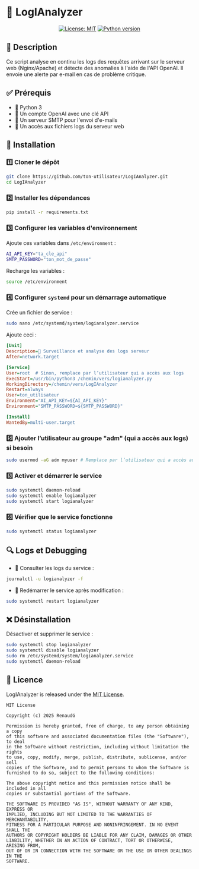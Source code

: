 # 🚀 LogIAnalyzer

<p align="center">
  <a href="https://github.com/renaudgweb/LogIAnalyzer/blob/main/LICENSE"><img src="https://img.shields.io/badge/License-MIT-blue.svg" alt="License: MIT"></a>
  <a href="https://www.python.org/downloads/"><img src="https://img.shields.io/badge/python-3.10+-blue.svg" alt="Python version"></a>
</p>

## 📌 Description
Ce script analyse en continu les logs des requêtes arrivant sur le serveur web (Nginx/Apache) et détecte des anomalies à l'aide de l'API OpenAI. Il envoie une alerte par e-mail en cas de problème critique.

## ✅ Prérequis
- 🐍 Python 3
- 🔑 Un compte OpenAI avec une clé API
- 📧 Un serveur SMTP pour l'envoi d'e-mails
- 📂 Un accès aux fichiers logs du serveur web

## 🔧 Installation

### 1️⃣ Cloner le dépôt
```bash
git clone https://github.com/ton-utilisateur/LogIAnalyzer.git
cd LogIAnalyzer
```

### 2️⃣ Installer les dépendances
```bash
pip install -r requirements.txt
```

### 3️⃣ Configurer les variables d'environnement
Ajoute ces variables dans `/etc/environment` :
```bash
AI_API_KEY="ta_cle_api"
SMTP_PASSWORD="ton_mot_de_passe"
```
Recharge les variables :
```bash
source /etc/environment
```

### 4️⃣ Configurer `systemd` pour un démarrage automatique
Crée un fichier de service :
```bash
sudo nano /etc/systemd/system/logianalyzer.service
```
Ajoute ceci :
```ini
[Unit]
Description=🚀 Surveillance et analyse des logs serveur
After=network.target

[Service]
User=root  # Sinon, remplace par l’utilisateur qui a accès aux logs
ExecStart=/usr/bin/python3 /chemin/vers/logianalyzer.py
WorkingDirectory=/chemin/vers/LogIAnalyzer
Restart=always
User=ton_utilisateur
Environment="AI_API_KEY=${AI_API_KEY}"
Environment="SMTP_PASSWORD=${SMTP_PASSWORD}"

[Install]
WantedBy=multi-user.target
```

### 5️⃣ Ajouter l’utilisateur au groupe "adm" (qui a accès aux logs) si besoin
```bash
sudo usermod -aG adm myuser # Remplace par l’utilisateur qui a accès aux logs
```

### 5️⃣ Activer et démarrer le service
```bash
sudo systemctl daemon-reload
sudo systemctl enable logianalyzer
sudo systemctl start logianalyzer
```

### 6️⃣ Vérifier que le service fonctionne
```bash
sudo systemctl status logianalyzer
```

## 🔍 Logs et Debugging
- 📜 Consulter les logs du service :
```bash
journalctl -u logianalyzer -f
```
- 🔄 Redémarrer le service après modification :
```bash
sudo systemctl restart logianalyzer
```

## ❌ Désinstallation
Désactiver et supprimer le service :
```bash
sudo systemctl stop logianalyzer
sudo systemctl disable logianalyzer
sudo rm /etc/systemd/system/logianalyzer.service
sudo systemctl daemon-reload
```

## 📜 Licence

LogIAnalyzer is released under the [MIT License](LICENSE).

```
MIT License

Copyright (c) 2025 RenaudG

Permission is hereby granted, free of charge, to any person obtaining a copy
of this software and associated documentation files (the "Software"), to deal
in the Software without restriction, including without limitation the rights
to use, copy, modify, merge, publish, distribute, sublicense, and/or sell
copies of the Software, and to permit persons to whom the Software is
furnished to do so, subject to the following conditions:

The above copyright notice and this permission notice shall be included in all
copies or substantial portions of the Software.

THE SOFTWARE IS PROVIDED "AS IS", WITHOUT WARRANTY OF ANY KIND, EXPRESS OR
IMPLIED, INCLUDING BUT NOT LIMITED TO THE WARRANTIES OF MERCHANTABILITY,
FITNESS FOR A PARTICULAR PURPOSE AND NONINFRINGEMENT. IN NO EVENT SHALL THE
AUTHORS OR COPYRIGHT HOLDERS BE LIABLE FOR ANY CLAIM, DAMAGES OR OTHER
LIABILITY, WHETHER IN AN ACTION OF CONTRACT, TORT OR OTHERWISE, ARISING FROM,
OUT OF OR IN CONNECTION WITH THE SOFTWARE OR THE USE OR OTHER DEALINGS IN THE
SOFTWARE.
```
